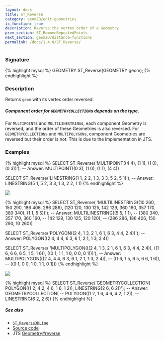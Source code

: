 ```yaml
---
layout: docs
title: ST_Reverse
category: geom2D/edit-geometries
is_function: true
description: Reverse the vertex order of a Geometry
prev_section: ST_RemoveRepeatedPoints
next_section: geom2D/distance-functions
permalink: /docs/1.4.0/ST_Reverse/
---
```


### Signature

{% highlight mysql %}
GEOMETRY ST_Reverse(GEOMETRY geom);
{% endhighlight %}

### Description

Returns `geom` with its vertex order reversed.

<div class="note warning">
    <h5>Component order for <code>GEOMETRYCOLLECTION</code>s depends
    on the type.</h5>
    <p>For <code>MULTIPOINT</code>s and
    <code>MULTILINESTRING</code>s, each component Geometry is
    reversed, and the order of these Geometries is also reversed.
    For <code>GEOMETRYCOLLECTION</code>s and
    <code>MULTIPOLYGON</code>s, component Geometries are reversed
    but their order is not. This is due to the implementation in
    JTS.</p>
</div>

### Examples

{% highlight mysql %}
SELECT ST_Reverse('MULTIPOINT((4 4), (1 1), (1 0), (0 3))');
-- Answer:         MULTIPOINT((0 3), (1 0), (1 1), (4 4))

SELECT ST_Reverse('LINESTRING(1 1, 2 2, 1 3, 3 3, 5 2, 5 1)');
-- Answer:         LINESTRING(5 1, 5 2, 3 3, 1 3, 2 2, 1 1)
{% endhighlight %}

<img class="displayed" src="../ST_Reverse_1.png"/>

{% highlight mysql %}
SELECT ST_Reverse(
            'MULTILINESTRING((10 260, 150 290, 186 406, 286 286),
                             (120 120, 130 125, 142 129,
                              360 160, 357 170, 380 340),
                             (1 1, 5 5))');
-- Answer:   MULTILINESTRING((5 5, 1 1),
--                           (380 340, 357 170, 360 160,
--                            142 129, 130 125, 120 120),
--                           (286 286, 186 406, 150 290, 10 260))

SELECT ST_Reverse('POLYGON((2 4, 1 3, 2 1, 6 1, 6 3, 4 4, 2 4))');
-- Answer:         POLYGON((2 4, 4 4, 6 3, 6 1, 2 1, 1 3, 2 4))

SELECT ST_Reverse(
            'MULTIPOLYGON(((2 4, 1 3, 2 1, 6 1, 6 3, 4 4, 2 4)),
                          ((1 6, 6 6, 6 5, 1 5, 1 6)),
                          ((0 1, 1 1, 1 0, 0 0, 0 1)))');
-- Answer:   MULTIPOLYGON(((2 4, 4 4, 6 3, 6 1, 2 1, 1 3, 2 4)),
--                        ((1 6, 1 5, 6 5, 6 6, 1 6)),
--                        ((0 1, 0 0, 1 0, 1 1, 0 1)))
{% endhighlight %}

<img class="displayed" src="../ST_Reverse_2.png"/>

{% highlight mysql %}
SELECT ST_Reverse('GEOMETRYCOLLECTION(
                      POLYGON((1 2, 4 2, 4 6, 1 6, 1 2)),
                      LINESTRING(2 6, 6 2))');
-- Answer:         GEOMETRYCOLLECTION(
--                    POLYGON((1 2, 1 6, 4 6, 4 2, 1 2)),
--                    LINESTRING(6 2, 2 6))
{% endhighlight %}

##### See also

* [`ST_Reverse3DLine`](../ST_Reverse3DLine)
* <a href="https://github.com/orbisgis/h2gis/blob/master/h2gis-functions/src/main/java/org/h2gis/functions/spatial/edit/ST_Reverse.java" target="_blank">Source code</a>
* JTS [Geometry#reverse][jts]

[jts]: http://tsusiatsoftware.net/jts/javadoc/com/vividsolutions/jts/geom/Geometry.html#reverse()
